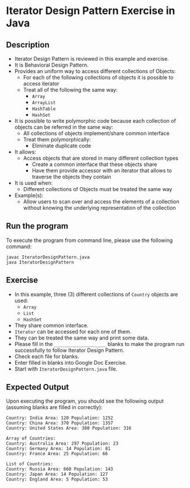 # Iterator Design Pattern Exercise in Java

## Description
* Iterator Design Pattern is reviewed in this example and exercise.
* It is Behavioral Design Pattern.
* Provides an uniform way to access different collections of Objects:
  * For each of the following collections of objects it is possible to access iterator
  * Treat all of the following the same way:
    * `Array`
    * `ArrayList`
    * `HashTable`
    * `HashSet`
* It is possible to write polymorphic code because each collection of objects can be referred in the same way:
  * All collections of objects implement/share common interface
  * Treat them polymorphically:
    * Eliminate duplicate code
* It allows:
  * Access objects that are stored in many different collection types
    * Create a common interface that these objects share
    * Have them provide accessor with an iterator that allows to traverse the objects they contain
* It is used when:
  * Different collections of Objects must be treated the same way
* Example(s):
  * Allow users to scan over and access the elements of a collection without knowing the underlying representation of
  the collection

## Run the program
To execute the program from command line, please use the following command:

```
javac IteratorDesignPattern.java
java IteratorDesignPattern
```

## Exercise
* In this example, three (3) different collections of `Country` objects are used:
  * `Array`
  * `List`
  * `HashSet`
* They share common interface.
* `Iterator` can be accessed for each one of them.
* They can be treated the same way and print some data.
* Please fill in the `____________________`  blanks to make the program run successfully to follow Iterator Design
Pattern.
* Check each file for blanks.
* Enter filled in blanks into Google Doc Exercise.
* Start with `IteratorDesignPattern.java` file.

## Expected Output
Upon executing the program, you should see the following output (assuming blanks are filled in correctly):

```
Country: India Area: 120 Population: 1252
Country: China Area: 370 Population: 1357
Country: United States Area: 380 Population: 316

Array of Countries:
Country: Australia Area: 297 Population: 23
Country: Germany Area: 14 Population: 81
Country: France Area: 25 Population: 66

List of Countries:
Country: Russia Area: 660 Population: 143
Country: Japan Area: 14 Population: 127
Country: England Area: 5 Population: 53
```
